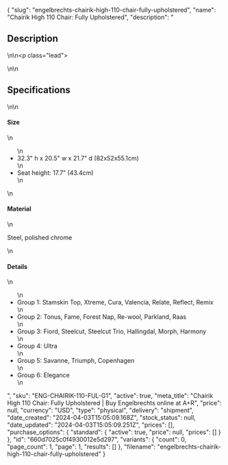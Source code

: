 {
  "slug": "engelbrechts-chairik-high-110-chair-fully-upholstered",
  "name": "Chairik High 110 Chair: Fully Upholstered",
  "description": "<h2>Description</h2>\n<!-- split -->\n<p class=\"lead\"></p>\n<!-- split -->\n<h2>Specifications</h2>\n<!-- split -->\n<h4>Size</h4>\n<ul>\n<li>32.3\" h x 20.5\" w x 21.7\" d (82x52x55.1cm)</li>\n<li>Seat height: 17.7\" (43.4cm)</li>\n</ul>\n<h4>Material</h4>\n<p>Steel, polished chrome</p>\n<h4>Details</h4>\n<ul>\n<li>Group 1: Stamskin Top, Xtreme, Cura, Valencia, Relate, Reflect, Remix</li>\n<li>Group 2: Tonus, Fame, Forest Nap, Re-wool, Parkland, Raas</li>\n<li>Group 3: Fiord, Steelcut, Steelcut Trio, Hallingdal, Morph, Harmony</li>\n<li>Group 4: Ultra</li>\n<li>Group 5: Savanne, Triumph, Copenhagen</li>\n<li>Group 6: Elegance</li>\n</ul>",
  "sku": "ENG-CHAIRIK-110-FUL-G1",
  "active": true,
  "meta_title": "Chairik High 110 Chair: Fully Upholstered | Buy Engelbrechts online at A+R",
  "price": null,
  "currency": "USD",
  "type": "physical",
  "delivery": "shipment",
  "date_created": "2024-04-03T15:05:09.168Z",
  "stock_status": null,
  "date_updated": "2024-04-03T15:05:09.251Z",
  "prices": [],
  "purchase_options": {
    "standard": {
      "active": true,
      "price": null,
      "prices": []
    }
  },
  "id": "660d7025c0f4930012e5d297",
  "variants": {
    "count": 0,
    "page_count": 1,
    "page": 1,
    "results": []
  },
  "filename": "engelbrechts-chairik-high-110-chair-fully-upholstered"
}